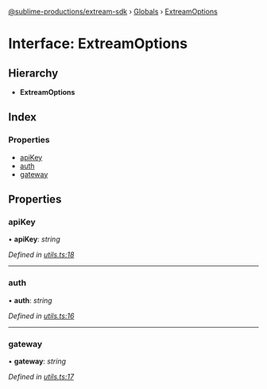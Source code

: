 [@sublime-productions/extream-sdk](../README.md) › [Globals](../globals.md) › [ExtreamOptions](extreamoptions.md)

# Interface: ExtreamOptions

## Hierarchy

* **ExtreamOptions**

## Index

### Properties

* [apiKey](extreamoptions.md#apikey)
* [auth](extreamoptions.md#auth)
* [gateway](extreamoptions.md#gateway)

## Properties

###  apiKey

• **apiKey**: *string*

*Defined in [utils.ts:18](https://github.com/Extream-SaaS/ex-sdk/blob/489cbc8/src/utils.ts#L18)*

___

###  auth

• **auth**: *string*

*Defined in [utils.ts:16](https://github.com/Extream-SaaS/ex-sdk/blob/489cbc8/src/utils.ts#L16)*

___

###  gateway

• **gateway**: *string*

*Defined in [utils.ts:17](https://github.com/Extream-SaaS/ex-sdk/blob/489cbc8/src/utils.ts#L17)*
